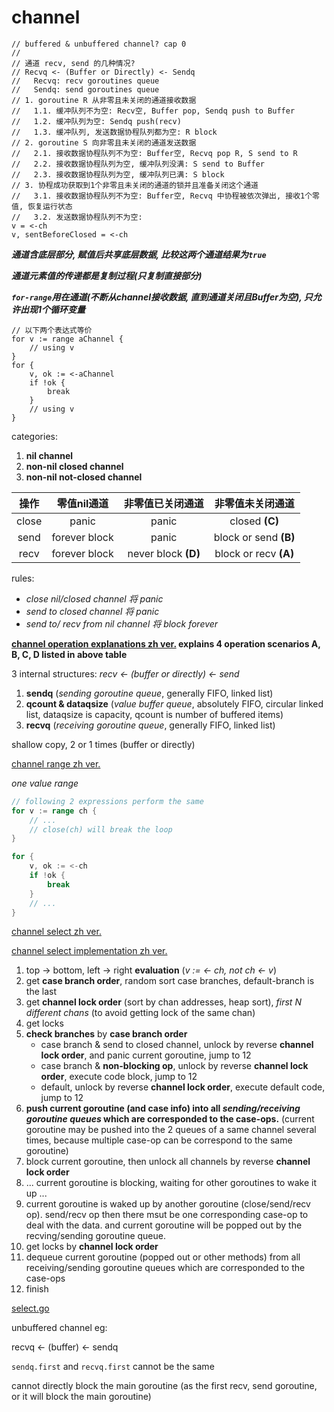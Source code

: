 # channel

```golang
// buffered & unbuffered channel? cap 0
// 
// 通道 recv, send 的几种情况?
// Recvq <- (Buffer or Directly) <- Sendq
//   Recvq: recv goroutines queue
//   Sendq: send goroutines queue
// 1. goroutine R 从非零且未关闭的通道接收数据
//   1.1. 缓冲队列不为空: Recv空, Buffer pop, Sendq push to Buffer
//   1.2. 缓冲队列为空: Sendq push(recv)
//   1.3. 缓冲队列, 发送数据协程队列都为空: R block
// 2. goroutine S 向非零且未关闭的通道发送数据
//   2.1. 接收数据协程队列不为空: Buffer空, Recvq pop R, S send to R
//   2.2. 接收数据协程队列为空, 缓冲队列没满: S send to Buffer
//   2.3. 接收数据协程队列为空, 缓冲队列已满: S block
// 3. 协程成功获取到1个非零且未关闭的通道的锁并且准备关闭这个通道
//   3.1. 接收数据协程队列不为空: Buffer空, Recvq 中协程被依次弹出, 接收1个零值, 恢复运行状态
//   3.2. 发送数据协程队列不为空: 
v = <-ch
v, sentBeforeClosed = <-ch
```

***通道含底层部分, 赋值后共享底层数据, 比较这两个通道结果为`true`***

***通道元素值的传递都是复制过程(只复制直接部分)***

***`for-range`用在通道(不断从channel接收数据, 直到通道关闭且Buffer为空), 只允许出现1个循环变量***
```golang
// 以下两个表达式等价
for v := range aChannel {
    // using v
}
for {
    v, ok := <-aChannel
    if !ok {
        break
    }
    // using v
}
```

categories:

1. **nil channel**
2. **non-nil closed channel**
3. **non-nil not-closed channel**

|操作|零值nil通道|非零值已关闭通道|非零值未关闭通道|
|:-:|:-:|:-:|:-:|
|close|panic|panic|closed **(C)**|
|send|forever block|panic|block or send **(B)**|
|recv|forever block|never block **(D)**|block or recv **(A)**|

rules:

+ *close nil/closed channel 将 panic*
+ *send to closed channel 将 panic*
+ *send to/ recv from nil channel 将 block forever*

**[channel operation explanations zh ver.](https://gfw.go101.org/article/channel.html#channel-operation-explanations) explains 4 operation scenarios A, B, C, D listed in above table**

3 internal structures: *recv <- (buffer or directly) <- send*

1. **sendq** (*sending goroutine queue*, generally FIFO, linked list)
2. **qcount & dataqsize** (*value buffer queue*, absolutely FIFO, circular linked list, dataqsize is capacity, qcount is number of buffered items)
3. **recvq** (*receiving goroutine queue*, generally FIFO, linked list)

shallow copy, 2 or 1 times (buffer or directly)

[channel range zh ver.](https://gfw.go101.org/article/channel.html#range)

*one value range*

```go
// following 2 expressions perform the same
for v := range ch {
    // ...
    // close(ch) will break the loop
}

for {
    v, ok := <-ch
    if !ok {
        break
    }
    // ...
}
```

[channel select zh ver.](https://gfw.go101.org/article/channel.html#select)

[channel select implementation zh ver.](https://gfw.go101.org/article/channel.html#select-implementation)

1. top -> bottom, left -> right **evaluation** (*v := <- ch, not ch <- v*)
2. get **case branch order**, random sort case branches, default-branch is the last
3. get **channel lock order** (sort by chan addresses, heap sort), *first N different chans* (to avoid getting lock of the same chan)
4. get locks
5. **check branches** by **case branch order**
    + case branch & send to closed channel, unlock by reverse **channel lock order**, and panic current goroutine, jump to 12
    + case branch & **non-blocking op**, unlock by reverse **channel lock order**, execute code block, jump to 12
    + default, unlock by reverse **channel lock order**, execute default code, jump to 12
6. **push current goroutine (and case info) into all *sending/receiving goroutine queues* which are corresponded to the case-ops.** (current goroutine may be pushed into the 2 queues of a same channel several times, because multiple case-op can be correspond to the same goroutine)
7. block current goroutine, then unlock all channels by reverse **channel lock order**
8. ... current goroutine is blocking, waiting for other goroutines to wake it up ...
9. current goroutine is waked up by another goroutine (close/send/recv op). send/recv op then there msut be one corresponding case-op to deal with the data. and current goroutine will be popped out by the recving/sending goroutine queue.
10. get locks by **channel lock order**
11. dequeue current goroutine (popped out or other methods) from all receiving/sending goroutine queues which are corresponded to the case-ops
12. finish

[select.go](https://github.com/golang/go/blob/master/src/runtime/select.go)

unbuffered channel eg:

recvq <- (buffer) <- sendq

`sendq.first` and `recvq.first` cannot be the same

cannot directly block the main goroutine (as the first recv, send goroutine, or it will block the main goroutine)
